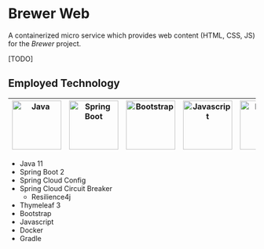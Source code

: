 # Brewer Web

A containerized micro service which provides web content (HTML, CSS, JS) for the _Brewer_ project.

[TODO]

## Employed Technology

|<img alt="Java" src="https://www.vectorlogo.zone/logos/java/java-ar21.svg" width="100">|<img alt="Spring Boot" src="https://www.vectorlogo.zone/logos/springio/springio-ar21.svg" width="100">|<img alt="Bootstrap" src="https://www.vectorlogo.zone/logos/getbootstrap/getbootstrap-ar21.svg" width="100">|<img alt="Javascript" src="https://www.vectorlogo.zone/logos/javascript/javascript-ar21.svg" width="100">|<img alt="Docker" src="https://www.vectorlogo.zone/logos/docker/docker-ar21.svg" width="100">|<img alt="Gradle" src="https://www.vectorlogo.zone/logos/gradle/gradle-ar21.svg" width="100">|
|:---:|:---:|:---:|:---:|:---:|:---:|
- Java 11
- Spring Boot 2
- Spring Cloud Config
- Spring Cloud Circuit Breaker
  - Resilience4j
- Thymeleaf 3
- Bootstrap
- Javascript
- Docker
- Gradle
